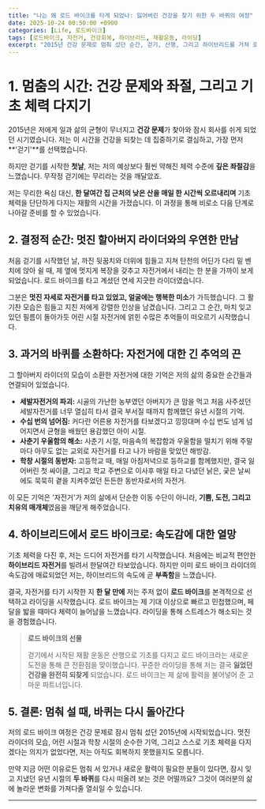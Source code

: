 ```yaml
---
title: "나는 왜 로드 바이크를 타게 되었나: 잃어버린 건강을 찾기 위한 두 바퀴의 여정"
date: 2025-10-24 00:50:00 +0900
categories: [Life, 로드바이크]
tags: [로드바이크, 자전거, 건강회복, 하이브리드, 재활운동, 라이딩]
excerpt: "2015년 건강 문제로 멈춰 섰던 순간, 걷기, 산행, 그리고 하이브리드를 거쳐 로드 바이크를 만나 건강을 되찾기까지의 진솔한 여정과 그 과정에서 되살아난 어린 시절부터 학창 시절까지의 자전거 추억을 나눕니다."
---
```


# 1. 멈춤의 시간: 건강 문제와 좌절, 그리고 기초 체력 다지기

2015년은 저에게 일과 삶의 균형이 무너지고 **건강 문제**가 찾아와 잠시 회사를 쉬게 되었던 시기였습니다. 저는 이 시간을 건강을 되찾는 데 집중하기로 결심하고, 가장 먼저 **'걷기'**를 선택했습니다.

하지만 걷기를 시작한 **첫날**, 저는 저의 예상보다 훨씬 약해진 체력 수준에 **깊은 좌절감**을 느꼈습니다. 무작정 걷기에는 무리라는 것을 깨달았죠.

저는 무리한 욕심 대신, **한 달여간 집 근처의 낮은 산을 매일 한 시간씩 오르내리며** 기초 체력을 단단하게 다지는 재활의 시간을 가졌습니다. 이 과정을 통해 비로소 다음 단계로 나아갈 준비를 할 수 있었습니다.

## 2. 결정적 순간: 멋진 할아버지 라이더와의 우연한 만남

처음 걷기를 시작했던 날, 까진 뒷꿈치와 더위에 힘들고 지쳐 탄천의 어딘가 다리 밑 벤치에 앉아 쉴 때, 제 옆에 멋지게 복장을 갖추고 자전거에서 내리는 한 분을 가까이 보게 되었습니다. 로드 바이크를 타고 계셨던 연세 지긋한 라이더였습니다.

그분은 **멋진 자세로 자전거를 타고 있었고, 얼굴에는 행복한 미소**가 가득했습니다. 그 활기찬 모습은 힘들고 지친 저에게 강렬한 인상을 남겼습니다. 그리고 그 순간, 마치 잊고 있던 필름이 돌아가듯 어린 시절 자전거에 얽힌 수많은 추억들이 떠오르기 시작했습니다.

## 3. 과거의 바퀴를 소환하다: 자전거에 대한 긴 추억의 끈

그 할아버지 라이더의 모습이 소환한 자전거에 대한 기억은 저의 삶의 중요한 순간들과 연결되어 있었습니다.

* **세발자전거의 파괴:** 시골의 가난한 농부였던 아버지가 큰 맘을 먹고 처음 사주셨던 세발자전거를 너무 열심히 타서 결국 부서질 때까지 함께했던 유년 시절의 기억.
* **수십 번의 넘어짐:** 커다란 어른용 자전거를 타보겠다고 낑낑대며 수십 번도 넘게 넘어지면서 균형을 배웠던 용감했던 아이 시절.
* **사춘기 우울함의 해소:** 사춘기 시절, 마음속의 복잡함과 우울함을 떨치기 위해 주말마다 아무도 없는 교외로 자전거를 타고 나가 바람을 맞았던 해방감.
* **학창 시절의 동반자:** 고등학교 때, 매일 아침저녁으로 등하교를 함께했지만, 결국 잃어버린 첫 싸이클, 그리고 학교 주변으로 이사후 매일 타고 다녔던 낡은, 궂은 날씨에도 묵묵히 곁을 지켜주었던 든든한 동반자로서의 자전거.

이 모든 기억은 '자전거'가 저의 삶에서 단순한 이동 수단이 아니라, **기쁨, 도전, 그리고 치유의 매개체**였음을 깨닫게 해주었습니다.

## 4. 하이브리드에서 로드 바이크로: 속도감에 대한 열망

기초 체력을 다진 후, 저는 드디어 자전거를 타기 시작했습니다. 처음에는 비교적 편안한 **하이브리드 자전거**를 빌려서 한달여간 타보았습니다. 하지만 이미 로드 바이크 라이더의 속도감에 매료되었던 저는, 하이브리드의 속도에 곧 **부족함**을 느꼈습니다.

결국, 자전거를 타기 시작한 지 **한 달 만에** 저는 주저 없이 **로드 바이크**를 본격적으로 선택하고 라이딩을 시작했습니다. 로드 바이크는 제 기대 이상으로 빠르고 민첩했으며, 페달을 밟을 때마다 체력이 늘어남을 느꼈습니다. 라이딩을 통해 스트레스가 해소되는 것을 경험했습니다.

> **로드 바이크의 선물**
>
> 걷기에서 시작된 재활 운동은 산행으로 기초를 다지고 로드 바이크라는 새로운 도전을 통해 큰 전환점을 맞이했습니다. 꾸준한 라이딩을 통해 저는 결국 **잃었던 건강을 완전히 되찾게** 되었습니다. 로드 바이크는 제 삶에 활력을 불어넣어 준 고마운 파트너입니다.

## 5. 결론: 멈춰 설 때, 바퀴는 다시 돌아간다

저의 로드 바이크 여정은 건강 문제로 잠시 멈춰 섰던 2015년에 시작되었습니다. 멋진 라이더의 모습, 어린 시절과 학창 시절의 순수한 기억, 그리고 스스로 기초 체력을 다지겠다는 의지가 없었다면, 저는 아직도 회복하지 못했을지도 모릅니다.

만약 지금 어떤 이유로든 멈춰 서 있거나 새로운 활력이 필요한 분들이 있다면, 잠시 잊고 지냈던 유년 시절의 **두 바퀴**를 다시 떠올려 보는 것은 어떨까요? 그것이 여러분의 삶에 놀라운 변화를 가져다줄 열쇠일 수 있습니다.

---